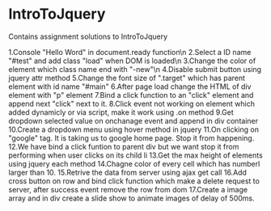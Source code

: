 # IntroToJquery
Contains assignment solutions to IntroToJquery


1.Console "Hello Word" in document.ready function\n
2.Select a ID name "#test" and add class "load" when DOM is loaded\n
3.Change the color of element which class name end with "-new"\n
4.Disable submit button using jquery attr method
5.Change the font size of ".target" which has parent element with id name "#main"
6.After page load change the HTML of div element with "p" element
7.Bind a click function to an "click" element and append next "click" next to it.
8.Click event not working on element which added dynamicly or via script, make it work using .on method
9.Get dropdown selected value on onchanage event and append in div container
10.Create a dropdown menu using hover method in jquery
11.On clicking on "google" tag. It is taking us to google home page. Stop it from happening.
12.We have bind a click funtion to parent div but we want stop it from performing when user clicks on its child li
13.Get the max height of elements using jquery each method
14.Chagne color of every cell which has numberl larger than 10.
15.Retrive the data from server using ajax get call
16.Add cross button on row and bind click function which make a delete request to server, after success event remove the row from dom
17.Create a image array and in div create a slide show to animate images of delay of 500ms.
